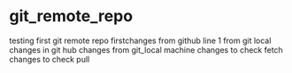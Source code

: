 # git_remote_repo
testing first git remote repo
firstchanges from github
line 1 from git local 
changes in git hub
changes from git_local machine
changes to check fetch
changes to check pull
